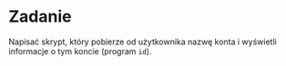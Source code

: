 # Zadanie

Napisać skrypt, który pobierze od użytkownika nazwę konta i wyświetli informacje o tym koncie (program `id`).
